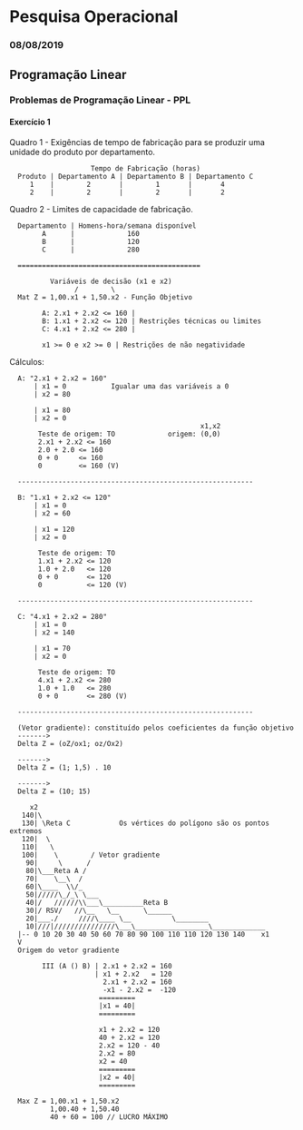 # Pesquisa Operacional
### 08/08/2019

## Programação Linear

### Problemas de Programação Linear - PPL

#### Exercício 1

Quadro 1 - Exigências de tempo de fabricação para se produzir uma unidade do produto por departamento.

                        Tempo de Fabricação (horas)
      Produto | Departamento A | Departamento B | Departamento C
         1    |        2       |        1       |       4
         2    |        2       |        2       |       2


Quadro 2 - Limites de capacidade de fabricação.
      
      Departamento | Homens-hora/semana disponível
            A      |             160
            B      |             120 
            C      |             280

      =============================================

              Variáveis de decisão (x1 e x2)
                    /        \
      Mat Z = 1,00.x1 + 1,50.x2 - Função Objetivo
            
            A: 2.x1 + 2.x2 <= 160 |
            B: 1.x1 + 2.x2 <= 120 | Restrições técnicas ou limites
            C: 4.x1 + 2.x2 <= 280 |
            
            x1 >= 0 e x2 >= 0 | Restrições de não negatividade

Cálculos: 

      A: "2.x1 + 2.x2 = 160"
          | x1 = 0           Igualar uma das variáveis a 0
          | x2 = 80

          | x1 = 80
          | x2 = 0
                                                   x1,x2
           Teste de origem: TO             origem: (0,0)
           2.x1 + 2.x2 <= 160
           2.0 + 2.0 <= 160
           0 + 0     <= 160
           0         <= 160 (V)

      ----------------------------------------------------------

      B: "1.x1 + 2.x2 <= 120"
          | x1 = 0
          | x2 = 60

          | x1 = 120
          | x2 = 0

           Teste de origem: TO
           1.x1 + 2.x2 <= 120
           1.0 + 2.0   <= 120
           0 + 0       <= 120
           0           <= 120 (V)

      ----------------------------------------------------------

      C: "4.x1 + 2.x2 = 280"
          | x1 = 0
          | x2 = 140

          | x1 = 70
          | x2 = 0

           Teste de origem: TO
           4.x1 + 2.x2 <= 280
           1.0 + 1.0   <= 280
           0 + 0       <= 280 (V)

      ----------------------------------------------------------

      (Vetor gradiente): constituído pelos coeficientes da função objetivo
      ------->
      Delta Z = (oZ/ox1; oz/Ox2)
              
      ------->
      Delta Z = (1; 1,5) . 10
              
      ------->
      Delta Z = (10; 15)

         x2
       140|\   
       130| \Reta C            Os vértices do polígono são os pontos extremos
       120|  \
       110|   \
       100|    \        / Vetor gradiente             
        90|     \      /                              
        80|\___Reta A /
        70|    \__\  /                                
        60|\____  \\/_                                
        50|/////\_/_\ \___                            
        40|/   //////\\___\__________Reta B
        30|/ RSV/   //\__   \__      \______                
        20|___./     ////\____ \__          \________       
        10|///|///////////////\___\__________________\_____________
      |-- 0 10 20 30 40 50 60 70 80 90 100 110 110 120 130 140    x1
      V
      Origem do vetor gradiente 
      
            III (A () B) | 2.x1 + 2.x2 = 160
                         | x1 + 2.x2   = 120
                           2.x1 + 2.x2 = 160
                           -x1 - 2.x2 =  -120
                          =========
                          |x1 = 40|
                          =========

                          x1 + 2.x2 = 120
                          40 + 2.x2 = 120
                          2.x2 = 120 - 40
                          2.x2 = 80
                          x2 = 40
                          =========
                          |x2 = 40|
                          =========

      Max Z = 1,00.x1 + 1,50.x2 
              1,00.40 + 1,50.40
              40 + 60 = 100 // LUCRO MÁXIMO
